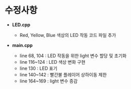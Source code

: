 # 수정사항

+ **LED.cpp**
  - Red, Yellow, Blue 색상의 LED 작동 코드 파일 추가

+ **main.cpp**
  - line 68, 104 : LED 작동을 위한 light 변수 할당 및 초기화
  - line 116~124 : LED 색상 변화 구현
  - line 130 : LED 표기
  - line 140~142 : 빨간불 플레이어 상하이동 제한
  - line 164~169 : light 변수 증감
